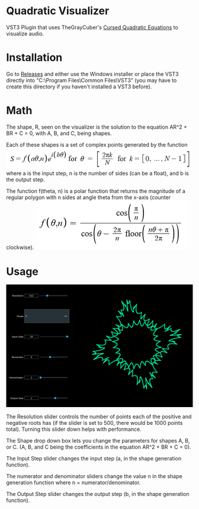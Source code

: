 # Quadratic  Visualizer

VST3 Plugin that uses TheGrayCuber's [Cursed Quadratic Equations](https://www.youtube.com/watch?v=ocDnfeFAsCg) to visualize audio.

# Installation

Go to [Releases](https://github.com/HappyAcccident/Quadratic-Visualizer-Plugin/releases) and either use the Windows installer or place the VST3 directly into "C:\Program Files\Common Files\VST3" (you may have to create this directory if you haven't installed a VST3 before).

# Math

The shape, R, seen on the visualizer is the solution to the equation AR^2 + BR + C = 0, with A, B, and C, being shapes.

Each of these shapes is a set of complex points generated by the function ![](image-1.png) where a is the input step, n is the number of sides (can be a float), and b is the output step.

The function f(theta, n) is a polar function that returns the magnitude of a regular polygon with n sides at angle theta from the x-axis (counter clockwise).
![](image-3.png)

# Usage

![](image-2.png)

The Resolution slider controls the number of points each of the positive and negative roots has (if the slider is set to 500, there would be 1000 points total). Turning this slider down helps with performance.

The Shape drop down box lets you change the parameters for shapes A, B, or C. (A, B, and C being the coefficients in the equation AR^2 + BR + C = 0).

The Input Step slider changes the input step (a, in the shape generation function).

The numerator and denominator sliders change the value n in the shape generation function where n = numerator/denominator.

The Output Step slider changes the output step (b, in the shape generation function).